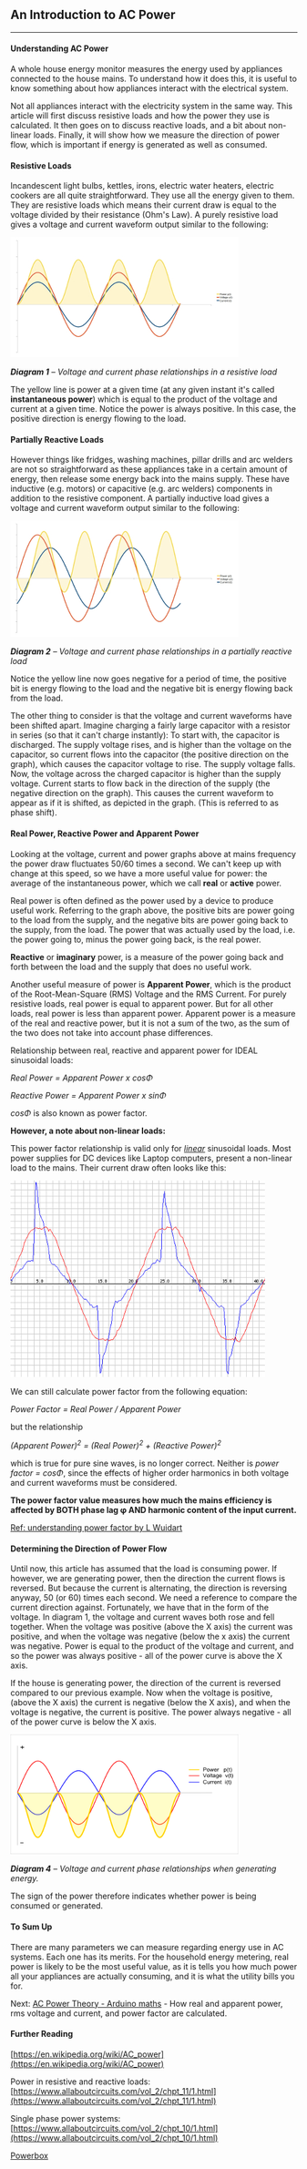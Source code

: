 ## An Introduction to AC Power

***

#### Understanding AC Power

A whole house energy monitor measures the energy used by appliances connected to the house mains. To understand how it does this, it is useful to know something about how appliances interact with the electrical system.

Not all appliances interact with the electricity system in the same way. This article will first discuss resistive loads and how the power they use is calculated. It then goes on to discuss reactive loads, and a bit about non-linear loads. Finally, it will show how we measure the direction of power flow, which is important if energy is  generated as well as consumed.

#### Resistive Loads

Incandescent light bulbs, kettles, irons, electric water heaters, electric cookers are all quite straightforward. They use all the energy given to them. They are resistive loads which means their current draw is equal to the voltage divided by their resistance (Ohm's Law). A purely resistive load gives a voltage and current waveform output similar to the following:

![resistive2.jpg](files/resistive2.jpg)

**_Diagram 1_** _– Voltage and current phase relationships in a resistive load_

The yellow line is power at a given time (at any given instant it's called **instantaneous power**) which is equal to the product of the voltage and current at a given time. Notice the power is always positive. In this case, the positive direction is energy flowing to the load.

#### Partially Reactive Loads

However things like fridges, washing machines, pillar drills and arc welders are not so straightforward as these appliances take in a certain amount of energy, then release some energy back into the mains supply. These have inductive (e.g. motors) or capacitive (e.g. arc welders) components in addition to the resistive component. A partially inductive load gives a voltage and current waveform output similar to the following:

![reactive.jpg](files/reactive.jpg)

**_Diagram 2_** _– Voltage and current phase relationships in a partially reactive load_

Notice the yellow line now goes negative for a period of time, the positive bit is energy flowing to the load and the negative bit is energy flowing back from the load.

The other thing to consider is that the voltage and current waveforms have been shifted apart. Imagine charging a fairly large capacitor with a resistor in series (so that it can't charge instantly): To start with, the capacitor is discharged. The supply voltage rises, and is higher than the voltage on the capacitor, so current flows into the capacitor (the positive direction on the graph), which causes the capacitor voltage to rise. The supply voltage falls. Now, the voltage across the charged capacitor is higher than the supply voltage. Current starts to flow back in the direction of the supply (the negative direction on the graph). This causes the current waveform to appear as if it is shifted, as depicted in the graph. (This is referred to as phase shift).

#### Real Power, Reactive Power and Apparent Power

Looking at the voltage, current and power graphs above at mains frequency the power draw fluctuates 50/60 times a second. We can't keep up with change at this speed, so we have a more useful value for power: the average of the instantaneous power, which we call **real** or **active** power.

Real power is often defined as the power used by a device to produce useful work. Referring to the graph above, the positive bits are power going to the load from the supply, and the negative bits are power going back to the supply, from the load. The power that was actually used by the load, i.e. the power going to, minus the power going back, is the real power.

**Reactive** or **imaginary** power, is a measure of the power going back and forth between the load and the supply that does no useful work.

Another useful measure of power is **Apparent Power**, which is the product of the Root-Mean-Square (RMS) Voltage and the RMS Current. For purely resistive loads, real power is equal to apparent power. But for all other loads, real power is less than apparent power. Apparent power is a measure of the real and reactive power, but it is not a sum of the two, as the sum of the two does not take into account phase differences.

Relationship between real, reactive and apparent power for IDEAL sinusoidal loads:

_Real Power = Apparent Power x cosΦ_

_Reactive Power = Apparent Power x sinΦ_

_cosΦ_ is also known as power factor.

**However, a note about non-linear loads:**

This power factor relationship is valid only for <u>_linear_</u> sinusoidal loads. Most power supplies for DC devices like Laptop computers, present a non-linear load to the mains. Their current draw often looks like this:

![psLapLamp_0.png](files/psLapLamp_0.png)

We can still calculate power factor from the following equation:

_Power Factor = Real Power / Apparent Power_

but the relationship

_(Apparent Power)<sup>2</sup> = (Real Power)<sup>2</sup> + (Reactive Power)<sup>2</sup>_

which is true for pure sine waves, is no longer correct. Neither is _power factor = cosΦ_, since the effects of higher order harmonics in both voltage and current waveforms must be considered.

**The power factor value measures how much the mains efficiency is affected by BOTH phase lag φ AND harmonic content of the input current.**

[Ref: understanding power factor by L Wuidart](files/Wuidart.pdf)

#### Determining the Direction of Power Flow

Until now, this article has assumed that the load is consuming power. If however, we are generating power, then the direction the current flows is reversed. But because the current is alternating, the direction is reversing anyway, 50 (or 60) times each second. We need a reference to compare the current direction against. Fortunately, we have that in the form of the voltage. In diagram 1, the voltage and current waves both rose and fell together. When the voltage was positive (above the X axis) the current was positive, and when the voltage was negative (below the x axis) the current was negative. Power is equal to the product of the voltage and current, and so the power was always positive - all of the power curve is above the X axis.

If the house is generating power, the direction of the current is reversed compared to our previous example. Now when the voltage is positive, (above the X axis) the current is negative (below the X axis), and when the voltage is negative, the current is positive. The power always negative - all of the power curve is below the X axis.

![revpower.png)](files/revpower.png)

**_Diagram 4_** _– Voltage and current phase relationships when generating energy._

The sign of the power therefore indicates whether power is being consumed or generated.

#### To Sum Up

There are many parameters we can measure regarding energy use in AC systems. Each one has its merits. For the household energy metering, real power is likely to be the most useful value, as it is tells you how much power all your appliances are actually consuming, and it is what the utility bills you for.

Next: [AC Power Theory - Arduino maths](arduino-maths) - How real and apparent power, rms voltage and current, and power factor are calculated.

#### Further Reading

[https://en.wikipedia.org/wiki/AC_power](https://en.wikipedia.org/wiki/AC_power)

Power in resistive and reactive loads: [https://www.allaboutcircuits.com/vol_2/chpt_11/1.html](https://www.allaboutcircuits.com/vol_2/chpt_11/1.html)

Single phase power systems: [https://www.allaboutcircuits.com/vol_2/chpt_10/1.html](https://www.allaboutcircuits.com/vol_2/chpt_10/1.html)

[Powerbox](https://instruct1.cit.cornell.edu/courses/ee476/FinalProjects/s2008/cj72_xg37/cj72_xg37/index.html)
